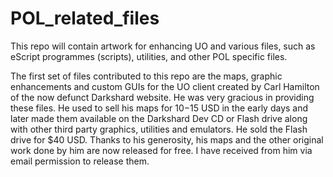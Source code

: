 # POL_related_files
This repo will contain artwork for enhancing UO and various files, such as eScript programmes (scripts), utilities, and other POL specific files.

The first set of files contributed to this repo are the maps, graphic enhancements and custom GUIs for the UO client created by Carl Hamilton of the now defunct Darkshard website. He was very gracious in providing these files. He used to sell his maps for $10-$15 USD in the early days and later made them available on the Darkshard Dev CD or Flash drive along with other third party graphics, utilities and emulators. He sold the Flash drive for $40 USD. Thanks to his generosity, his maps and the other original work done by him are now released for free. I have received from him via email permission to release them.
